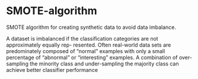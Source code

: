 # SMOTE-algorithm
SMOTE algorithm for creating synthetic data to avoid data imbalance.

A dataset is imbalanced if the classification categories are not approximately equally rep- resented. Often real-world data sets are predominately composed of “normal” examples with only a small percentage of “abnormal” or “interesting” examples.
A combination of over-sampling the minority class and under-sampling the majority class can achieve better classifier performance
